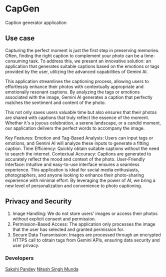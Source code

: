 # CapGen
Caption generator application

## Use case
Capturing the perfect moment is just the first step in preserving memories. Often, finding the right
caption to complement your photo can be a time-consuming task. To address this, we present an 
innovative solution: an application that generates suitable captions based on the emotions or tags 
provided by the user, utilizing the advanced capabilities of Gemini AI.

This application streamlines the captioning process, allowing users to effortlessly enhance their 
photos with contextually appropriate and emotionally resonant captions. By analyzing the tags or 
emotions associated with the image, Gemini AI generates a caption that perfectly matches the 
sentiment and content of the photo.

This not only saves users valuable time but also ensures that their photos are shared with captions
that truly reflect the essence of the moment. Whether it's a joyous celebration, a serene landscape,
or a candid moment, our application delivers the perfect words to accompany the image.

Key Features:
Emotion and Tag-Based Analysis: Users can input tags or emotions, and Gemini AI will analyze these 
inputs to generate a fitting caption.
Time Efficiency: Quickly obtain suitable captions without the need to search the internet.
Contextual Accuracy: Captions are generated to accurately reflect the mood and context of the photo.
User-Friendly Interface: Intuitive and easy-to-use interface ensures a seamless experience.
This application is ideal for social media enthusiasts, photographers, and anyone looking to enhance
their photo-sharing experience with minimal effort. By leveraging the power of AI, we bring a new 
level of personalization and convenience to photo captioning.

## Privacy and Security
1. Image Handling: We do not store users' images or access their photos without explicit consent 
   and permission.
2. Permission-Based Access: The application only processes the image that the user has selected and
   granted permission for.
3. Secure Data Transmission: Images are processed through an encrypted HTTPS call to obtain tags 
   from Gemini APIs, ensuring data security and user privacy. 

### Developers
[Sakshi Pandey](https://www.linkedin.com/in/sakshi-pandey-ba23802b5/)
[Nitesh Singh Munda](https://www.linkedin.com/in/nitesh-singh-munda-a78804115/)